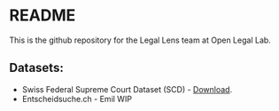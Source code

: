 # README

This is the github repository for the Legal Lens team at Open Legal Lab.

## Datasets:

- Swiss Federal Supreme Court Dataset (SCD) - [Download](https://zenodo.org/records/10634296).
- Entscheidsuche.ch - Emil WIP